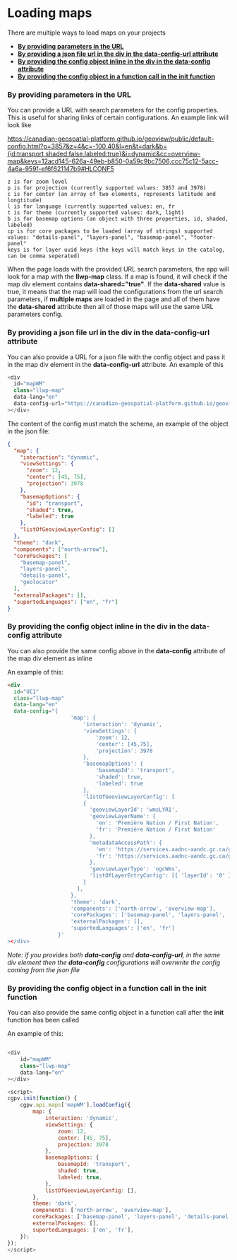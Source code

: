 # Loading maps

There are multiple ways to load maps on your projects

- [**By providing parameters in the URL**](#by-providing-parameters-in-the-url)
- [**By providing a json file url in the div in the data-config-url attribute**](#by-providing-a-json-file-url-in-the-div-in-the-data-config-url-attribute)
- [**By providing the config object inline in the div in the data-config attribute**](#by-providing-the-config-object-inline-in-the-div-in-the-data-config-attribute)
- [**By providing the config object in a function call in the init function**](#by-providing-the-config-object-in-a-function-call-in-the-init-function)

### By providing parameters in the URL

You can provide a URL with search parameters for the config properties. This is useful for sharing links of certain configurations. An example link will look like

https://canadian-geospatial-platform.github.io/geoview/public/default-config.html?p=3857&z=4&c=-100,40&l=en&t=dark&b={id:transport,shaded:false,labeled:true}&i=dynamic&cc=overview-map&keys=12acd145-626a-49eb-b850-0a59c9bc7506,ccc75c12-5acc-4a6a-959f-ef6f621147b9#HLCONF5

```
z is for zoom level
p is for projection (currently supported values: 3857 and 3978)
c is for center (an array of two elements, represents latitude and longtitude)
l is for language (currently supported values: en, fr
t is for theme (currently supported values: dark, light)
b is for basemap options (an object with three properties, id, shaded, labeled)
cp is for core packages to be loaded (array of strings) supported values: "details-panel", "layers-panel", "basemap-panel", "footer-panel"
keys is for layer uuid keys (the keys will match keys in the catalog, can be comma seperated)
```

When the page loads with the provided URL search parameters, the app will look for a map with the **llwp-map** class. If a map is found, it will check if the map div element contains **data-shared="true"**. If the **data-shared** value is true, it means that the map will load the configurations from the url search parameters, if **multiple maps** are loaded in the page and all of them have the **data-shared** attribute then all of those maps will use the same URL parameters config.

### By providing a json file url in the div in the data-config-url attribute

You can also provide a URL for a json file with the config object and pass it in the map div element in the **data-config-url** attribute. An example of this

```js
<div
  id="mapWM"
  class="llwp-map"
  data-lang="en"
  data-config-url="https://canadian-geospatial-platform.github.io/geoview/public/configs/my-config.json"
></div>
```

The content of the config must match the schema, an example of the object in the json file:

```json
{
  "map": {
    "interaction": "dynamic",
    "viewSettings": {
      "zoom": 12,
      "center": [45, 75],
      "projection": 3978
    },
    "basemapOptions": {
      "id": "transport",
      "shaded": true,
      "labeled": true
    },
    "listOfGeoviewLayerConfig": []
  },
  "theme": "dark",
  "components": ["north-arrow"],
  "corePackages": [
    "basemap-panel",
    "layers-panel",
    "details-panel",
    "geolocator"
  ],
  "externalPackages": [],
  "suportedLanguages": ["en", "fr"]
}
```

### By providing the config object inline in the div in the data-config attribute

You can also provide the same config above in the **data-config** attribute of the map div element as inline

An example of this:

```html
<div
  id="UC1"
  class="llwp-map"
  data-lang="en"
  data-config="{
                    'map': {
                        'interaction': 'dynamic',
                        'viewSettings': {
                            'zoom': 12,
                            'center': [45,75],
                            'projection': 3978
                        },
                        'basemapOptions': {
                            'basemapId': 'transport',
                            'shaded': true,
                            'labeled': true
                        },
                        'listOfGeoviewLayerConfig': [
                        {
                          'geoviewLayerId': 'wmsLYR1',
                          'geoviewLayerName': {
                            'en': 'Première Nation / First Nation',
                            'fr': 'Première Nation / First Nation'
                          },
                          'metadataAccessPath': {
                            'en': 'https://services.aadnc-aandc.gc.ca/geomatics/services/Donnees_Ouvertes-Open_Data/Premiere_Nation_First_Nation/MapServer/WMSServer',
                            'fr': 'https://services.aadnc-aandc.gc.ca/geomatics/services/Donnees_Ouvertes-Open_Data/Premiere_Nation_First_Nation/MapServer/WMSServer'
                          },
                          'geoviewLayerType': 'ogcWms',
                          'listOfLayerEntryConfig': [{ 'layerId': '0' }]
                        }
                      ],
                    },
                    'theme': 'dark',
                    'components': ['north-arrow', 'overview-map'],
                    'corePackages': ['basemap-panel', 'layers-panel', 'details-panel', 'geolocator'],
                    'externalPackages': [],
                    'suportedLanguages': ['en', 'fr']
                }'
></div>
```

_Note: if you provides both **data-config** and **data-config-url**, in the same div element then the **data-config** configurations will overwrite the config coming from the json file_

### By providing the config object in a function call in the init function

You can also provide the same config object in a function call after the **init** function has been called

An example of this:

```js

<div
    id="mapWM"
    class="llwp-map"
    data-lang="en"
></div>

<script>
cgpv.init(function() {
    cgpv.api.maps['mapWM'].loadConfig({
        map: {
            interaction: 'dynamic',
            viewSettings: {
                zoom: 12,
                center: [45, 75],
                projection: 3978
            },
            basemapOptions: {
                basemapId: 'transport',
                shaded: true,
                labeled: true,
            },
            listOfGeoviewLayerConfig: [],
        },
        theme: 'dark',
        components: ['north-arrow', 'overview-map'],
        corePackages: ['basemap-panel', 'layers-panel', 'details-panel'],
        externalPackages: [],
        suportedLanguages: ['en', 'fr'],
    });
});
</script>

```
